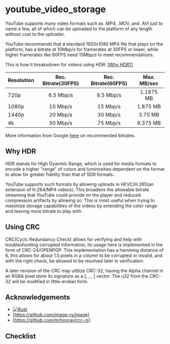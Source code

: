 
# youtube_video_storage

YouTube supports many video formats such as .MP4, .MOV, and .AVI just to name a few, all of which can be uploaded to the platform of any length without cost to the uploader.

YouTube recommends that a standard 1920x1080 MP4 file that plays on the platform, has a bitrate at 10Mbp/s for framerates at 30FPS or lower, while higher framerates like 60FPS need 15Mbp/s to meet recommendations.

This is how it breaksdown for videos using HDR: [(Why HDR?)](#why-hdr)

| Resolution    | Rec. Bitrate(30FPS)   | Rec. Bitrate(60FPS)   |Max. MB/sec|
| ------------- |:---------------------:|:---------------------:|:---------:|
| 720p          | 6.5 Mbp/s             | 9.5 Mbp/s             | 1.1875 MB |
| 1080p         | 10 Mbp/s              | 15 Mbp/s              | 1.875 MB  |
| 1440p         | 20 Mbp/s              | 30 Mbp/s              | 3.75 MB   |
| 4k            | 50 Mbp/s              | 75 Mbp/s              | 9.375 MB  |

More information from Google [here](https://support.google.com/youtube/answer/1722171?sjid=17386503199810077283-NA#zippy=%2Cbitrate) on recommended bitrates.

## Why HDR

HDR stands for High Dyanmic Range, which is used for media formats to encode a higher "range" of colors and luminosities dependent on the format to allow for greater fidelity than that of SDR formats.

YouTube supports such formats by allowing uploads in HEVC/H.265(an extension of H.264/MP4 videos). This broadens the allowable bitrate streaming that YouTube could provide on the player and reduced compression artifacts by allowing so. This is most useful when trying to maximize storage capabilities of the videos by extending the color range and leaving more bitrate to play with.

## Using CRC

CRC(Cyclc Redundancy Check) allows for verifying and help with troubleshooting corrupted information, its usage here is implemented in the form of CRC-24/OPENPGP. This implementation has a hamming distance of 6, this allows for about 1.5 pixels in a column to be corrupted or invalid, and with the right check, be allowed to be resolved later in verification.

A later revision of the CRC may ultilize CRC-32, having the Alpha channel in an RGBA pixel store its signature as a [<u8>, <u8>, <u8>, <u8>] vector. The u32 from the CRC-32 will be modified in little-endian form.

## Acknowledgements

 - [![Rust][Rust-lang.org]][Rust-url]
 - [https://github.com/image-rs/image]
 - [https://github.com/mrhooray/crc-rs]

## Checklist

<!-- Links & Images -->
[Rust-lang.org]: https://www.rust-lang.org/static/images/rust-logo-blk.svg
[Rust-url]: https://www.rust-lang.org
